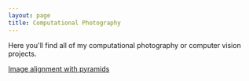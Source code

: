 ```yaml
---
layout: page
title: Computational Photography
---
```


Here you'll find all of my computational photography or computer vision projects.

[Image alignment with pyramids](../computational-photography/image-alignment)


